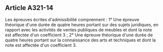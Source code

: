 Article A321-14
----
Les épreuves écrites d'admissibilité comprennent : 1° Une épreuve théorique
d'une durée de quatre heures portant sur des sujets juridiques, en rapport avec
les activités de ventes publiques de meubles et dont la note est affectée d'un
coefficient 3 ; 2° Une épreuve théorique d'une durée de quatre heures portant
sur la connaissance des arts et techniques et dont la note est affectée d'un
coefficient 3.
